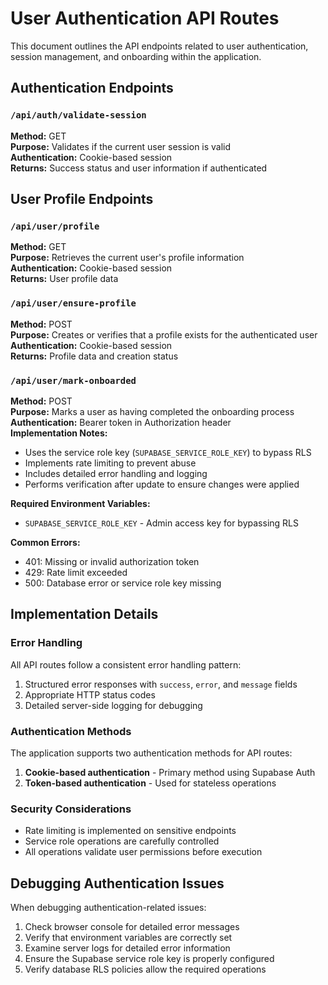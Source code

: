 # User Authentication API Routes

This document outlines the API endpoints related to user authentication, session management, and onboarding within the application.

## Authentication Endpoints

### `/api/auth/validate-session`

**Method:** GET  
**Purpose:** Validates if the current user session is valid  
**Authentication:** Cookie-based session  
**Returns:** Success status and user information if authenticated

## User Profile Endpoints

### `/api/user/profile`

**Method:** GET  
**Purpose:** Retrieves the current user's profile information  
**Authentication:** Cookie-based session  
**Returns:** User profile data

### `/api/user/ensure-profile`

**Method:** POST  
**Purpose:** Creates or verifies that a profile exists for the authenticated user  
**Authentication:** Cookie-based session  
**Returns:** Profile data and creation status

### `/api/user/mark-onboarded`

**Method:** POST  
**Purpose:** Marks a user as having completed the onboarding process  
**Authentication:** Bearer token in Authorization header  
**Implementation Notes:**
- Uses the service role key (`SUPABASE_SERVICE_ROLE_KEY`) to bypass RLS
- Implements rate limiting to prevent abuse
- Includes detailed error handling and logging
- Performs verification after update to ensure changes were applied

**Required Environment Variables:**
- `SUPABASE_SERVICE_ROLE_KEY` - Admin access key for bypassing RLS

**Common Errors:**
- 401: Missing or invalid authorization token
- 429: Rate limit exceeded
- 500: Database error or service role key missing

## Implementation Details

### Error Handling

All API routes follow a consistent error handling pattern:

1. Structured error responses with `success`, `error`, and `message` fields
2. Appropriate HTTP status codes
3. Detailed server-side logging for debugging

### Authentication Methods

The application supports two authentication methods for API routes:

1. **Cookie-based authentication** - Primary method using Supabase Auth
2. **Token-based authentication** - Used for stateless operations

### Security Considerations

- Rate limiting is implemented on sensitive endpoints
- Service role operations are carefully controlled
- All operations validate user permissions before execution

## Debugging Authentication Issues

When debugging authentication-related issues:

1. Check browser console for detailed error messages
2. Verify that environment variables are correctly set
3. Examine server logs for detailed error information
4. Ensure the Supabase service role key is properly configured
5. Verify database RLS policies allow the required operations 